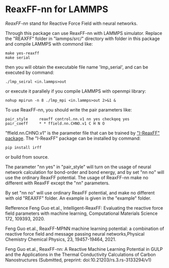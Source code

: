 # ReaxFF-nn for LAMMPS
*ReaxFF-nn* stand for Reactive Force Field with neural networks.

Through this package can use ReaxFF-nn with LAMMPS simulator. Replace the "REAXFF" folder in "lammps/src/" directory with folder in this package and compile LAMMPS with commond like:

```shell
make yes-reaxff
make serial
```
then you will obtain the executable file name 'lmp_serial', and can be executed by command:
```shell
./lmp_seiral <in.lammps>out 
```
or execute it parallely if you compile LAMMPS with openmpi library:
```shell
nohup mpirun -n 8 ./lmp_mpi <in.lammps>out 2>&1 &  
```
To use ReaxFF-nn, you should write the pair parameters like:

```shell
pair_style     reaxff control.nn.v1 nn yes checkqeq yes
pair_coeff     * * ffield.nn.CHNO.v1 C H N O
```
"ffield.nn.CHNO.v1" is the parameter file that can be trained by ["I-ReaxFF" package](https://github.com/fenggo/I-ReaxFF). The "I-ReaxFF" package can be installed by command:
```shell
pip install irff
```
or build from source.

The parameter "nn yes" in "pair_style" will turn on the usage of neural network calculation for bond-order and bond energy, and by set "nn no" will use the ordinary ReaxFF potential. The usage of ReaxFF-nn make no different with ReaxFF except the "nn" parameters.

By set "nn no" will use ordinary ReaxFF potential, and make no different with old "REAXFF" folder. An example is given in the "example" folder.

Refference
Feng Guo et.al., Intelligent-ReaxFF: Evaluating the reactive force field parameters with machine learning, Computational Materials Science 172, 109393, 2020.

Feng Guo et.al., ReaxFF-MPNN machine learning potential: a combination of reactive force field and message passing neural networks,Physical Chemistry Chemical Physics, 23, 19457-19464, 2021.

Feng Guo et.al., ReaxFF-nn: A Reactive Machine Learning Potential in GULP and the Applications in the Thermal Conductivity Calculations of Carbon Nanostructures (Submitted, preprint: doi:10.21203/rs.3.rs-3133294/v1)